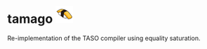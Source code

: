 # tamago <img src="eggsushi.png" alt="egg sushi" height="40"/> 
Re-implementation of the TASO compiler using equality saturation. 

